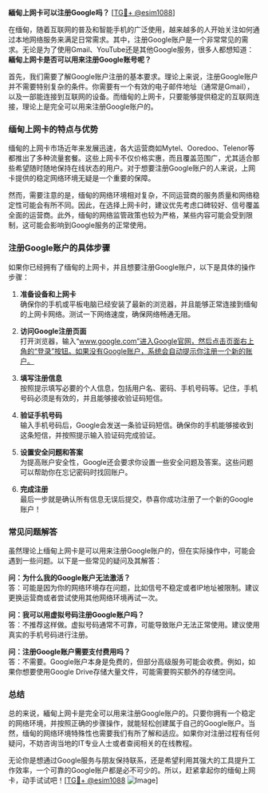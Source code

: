 **緬甸上网卡可以注册Google吗？** [[TG💪+ @esim1088](https://t.me/s/esim1088)]

在缅甸，随着互联网的普及和智能手机的广泛使用，越来越多的人开始关注如何通过本地网络服务来满足日常需求。其中，注册Google账户是一个非常常见的需求。无论是为了使用Gmail、YouTube还是其他Google服务，很多人都想知道：**緬甸上网卡是否可以用来注册Google账号呢？**

首先，我们需要了解Google账户注册的基本要求。理论上来说，注册Google账户并不需要特别复杂的条件。你需要有一个有效的电子邮件地址（通常是Gmail），以及一部能连接到互联网的设备。而缅甸的上网卡，只要能够提供稳定的互联网连接，理论上是完全可以用来注册Google账户的。

### 缅甸上网卡的特点与优势

缅甸的上网卡市场近年来发展迅速，各大运营商如Mytel、Ooredoo、Telenor等都推出了多种流量套餐。这些上网卡不仅价格实惠，而且覆盖范围广，尤其适合那些希望随时随地保持在线状态的用户。对于想要注册Google账户的人来说，上网卡提供的稳定网络环境无疑是一个重要的保障。

然而，需要注意的是，缅甸的网络环境相对复杂，不同运营商的服务质量和网络稳定性可能会有所不同。因此，在选择上网卡时，建议优先考虑口碑较好、信号覆盖全面的运营商。此外，缅甸的网络监管政策也较为严格，某些内容可能会受到限制，这可能会影响到Google服务的正常使用。

### 注册Google账户的具体步骤

如果你已经拥有了缅甸的上网卡，并且想要注册Google账户，以下是具体的操作步骤：

1. **准备设备和上网卡**  
   确保你的手机或平板电脑已经安装了最新的浏览器，并且能够正常连接到缅甸的上网卡网络。测试一下网络速度，确保网络畅通无阻。

2. **访问Google注册页面**  
   打开浏览器，输入“www.google.com”进入Google官网，然后点击页面右上角的“登录”按钮。如果没有Google账户，系统会自动提示你注册一个新的账户。

3. **填写注册信息**  
   按照提示填写必要的个人信息，包括用户名、密码、手机号码等。记住，手机号码必须是有效的，并且能够接收验证码短信。

4. **验证手机号码**  
   输入手机号码后，Google会发送一条验证码短信。确保你的手机能够接收到这条短信，并按照提示输入验证码完成验证。

5. **设置安全问题和答案**  
   为提高账户安全性，Google还会要求你设置一些安全问题及答案。这些问题可以帮助你在忘记密码时找回账户。

6. **完成注册**  
   最后一步就是确认所有信息无误后提交，恭喜你成功注册了一个新的Google账户！

### 常见问题解答

虽然理论上缅甸上网卡是可以用来注册Google账户的，但在实际操作中，可能会遇到一些问题。以下是一些常见的疑问及其解答：

**问：为什么我的Google账户无法激活？**  
答：可能是因为你的网络环境存在问题，比如信号不稳定或者IP地址被限制。建议更换运营商或者尝试使用其他网络环境再试一次。

**问：我可以用虚拟号码注册Google账户吗？**  
答：不推荐这样做。虚拟号码通常不可靠，可能导致账户无法正常使用。建议使用真实的手机号码进行注册。

**问：注册Google账户需要支付费用吗？**  
答：不需要。Google账户本身是免费的，但部分高级服务可能会收费。例如，如果你想要使用Google Drive存储大量文件，可能需要购买额外的存储空间。

### 总结

总的来说，緬甸上网卡是完全可以用来注册Google账户的。只要你拥有一个稳定的网络环境，并按照正确的步骤操作，就能轻松创建属于自己的Google账户。当然，缅甸的网络环境特殊性也需要我们有所了解和适应。如果你对注册过程有任何疑问，不妨咨询当地的IT专业人士或者查阅相关的在线教程。

无论你是想通过Google服务与朋友保持联系，还是希望利用其强大的工具提升工作效率，一个可靠的Google账户都是必不可少的。所以，赶紧拿起你的缅甸上网卡，动手试试吧！[[TG💪+ @esim1088](https://t.me/s/esim1088) ![Image](https://i.postimg.cc/4NQfJmqS/Snipaste-2025-05-13-00-14-12.png)]